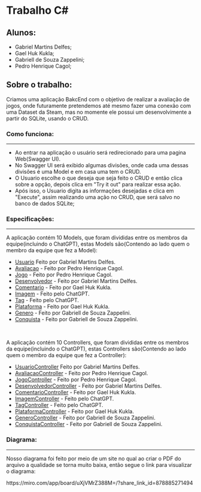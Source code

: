 # Trabalho C#
## Alunos:
- Gabriel Martins Delfes;
- Gael Huk Kukla;
- Gabriell de Souza Zappelini;
- Pedro Henrique Cagol;
  
## Sobre o trabalho:
Criamos uma aplicação BakcEnd com o objetivo de realizar a avaliação de jogos, onde futuramente pretendemos até mesmo fazer uma conexão com uma Dataset da Steam, mas no momente ele possui um desenvolvimente a partir do SQLite, usando o CRUD.
### Como funciona:
-------------------
- Ao entrar na aplicação o usuário será redirecionado para uma pagina Web(Swagger UI).
- No Swagger UI será exibido algumas divisões, onde cada uma dessas divisões é uma Model e em casa uma tem o CRUD.
- O Usuario escolhe o que deseja que seja feito o CRUD e então clica sobre a opção, depois clica em "Try it out" para realizar essa ação.
- Após isso, o Usuario digita as informações desejadas e clica em "Execute", assim realizando uma ação no CRUD, que será salvo no banco de dados SQLite; 

### Especificações:
-------------------
<p>A aplicação contém 10 Models, que foram divididas entre os membros da equipe(incluindo o ChatGPT), estas Models são(Contendo ao lado quem o membro da equipe que fez a Model):</p>
<ul>
<li> <a href="Models/Usuario.cs">Usuario</a>  Feito por Gabriel Martins Delfes.</li>
<li> <a href="Models/Avaliacao.cs">Avaliacao</a> - Feito por Pedro Henrique Cagol.</li>
<li> <a href="Models/Jogo.cs">Jogo</a> - Feito por Pedro Henrique Cagol.</li>
<li> <a href="Models/Desenvolvedor.cs">Desenvolvedor</a> - Feito por Gabriel Martins Delfes.</li>
<li> <a href="Models/Comentario.cs">Comentario</a> - Feito por Gael Huk Kukla.</li>
<li> <a href="Models/Imagem.cs">Imagem</a> - Feito pelo ChatGPT.</li>
<li> <a href="Models/Tag.cs">Tag</a> - Feito pelo ChatGPT.</li>
<li> <a href="Models/Plataforma.cs">Plataforma</a> - Feito por Gael Huk Kukla.</li>
<li> <a href="Models/Genero.cs">Genero</a> - Feito por Gabriell de Souza Zappelini.</li>
<li> <a href="Models/Conquista.cs">Conquista</a> - Feito por Gabriell de Souza Zappelini.</li>
</ul>
<br>
<p> A aplicação contém 10 Controllers, que foram divididas entre os membros da equipe(incluindo o ChatGPT), estas Controllers são(Contendo ao lado quem o membro da equipe que fez a Controller):</p>
<ul>
<li> <a href="Controller/UsuarioController.cs">UsuarioController</a>  Feito por Gabriel Martins Delfes.</li>
<li> <a href="Controller/AvaliacaoController.cs">AvaliacaoController</a> - Feito por Pedro Henrique Cagol.</li>
<li> <a href="Controller/JogoController.cs">JogoController</a> - Feito por Pedro Henrique Cagol.</li>
<li> <a href="Controller/DesenvolvedorController.cs">DesenvolvedorController</a> - Feito por Gabriel Martins Delfes.</li>
<li> <a href="Controller/ComentarioController.cs">ComentarioController</a> - Feito por Gael Huk Kukla.</li>
<li> <a href="Controller/ImagemController.cs">ImagemController</a> - Feito pelo ChatGPT.</li>
<li> <a href="Controller/TagController.cs">TagController</a> - Feito pelo ChatGPT.</li>
<li> <a href="Controller/PlataformaController.cs">PlataformaController</a> - Feito por Gael Huk Kukla.</li>
<li> <a href="Controller/GeneroController.cs">GeneroController</a> - Feito por Gabriell de Souza Zappelini.</li>
<li> <a href="Controller/ConquistaController.cs">ConquistaController</a> - Feito por Gabriell de Souza Zappelini.</li>
</ul>

### Diagrama:
-------------------
<p>Nosso diagrama foi feito por meio de um site no qual ao criar o PDF do arquivo a qualidade se torna muito baixa, então segue o link para visualizar o diagrama:</p>
https://miro.com/app/board/uXjVMrZ388M=/?share_link_id=878885271494

